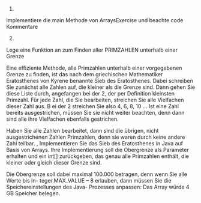 1.
Implementiere die main Methode von ArraysExercise und beachte code Kommentare

2.
Lege eine Funktion an zum Finden aller PRIMZAHLEN unterhalb einer Grenze

Eine effiziente Methode, alle Primzahlen unterhalb einer vorgegebenen Grenze zu finden, ist das nach dem griechischen Mathematiker 
Eratosthenes von Kyrene benannte Sieb des Eratosthenes. 
Dabei schreiben Sie zunächst alle Zahlen auf, die kleiner als die Grenze sind. 
Dann gehen Sie diese Liste durch, angefangen bei der 2, der per Definition kleinsten Primzahl. 
Für jede Zahl, die Sie bearbeiten, streichen Sie alle Vielfachen dieser Zahl aus. B
ei der 2 streichen Sie also 4, 6, 8, 10 ... Ist eine Zahl bereits ausgestrichen, müssen Sie sie nicht weiter beachten, 
denn dann sind alle ihre Vielfachen ebenfalls gestrichen. 

Haben Sie alle Zahlen bearbeitet, dann sind die übrigen, nicht ausgestrichenen Zahlen Primzahlen, 
denn sie waren durch keine andere Zahl teilbar.
,
Implementieren Sie das Sieb des Eratosthenes in Java auf Basis von Arrays. 
Ihre Implementierung soll die Obergrenze als Parameter erhalten und ein int[] zurückgeben, das genau alle Primzahlen enthält, 
die kleiner oder gleich dieser Grenze sind. 

Die Obergrenze soll dabei maximal 100.000 betragen, denn wenn Sie alle Werte bis In- teger.MAX_VALUE – 8 erlauben, 
dann müssen Sie die Speichereinstellungen des Java- Prozesses anpassen: Das Array würde 4 GB Speicher belegen. 